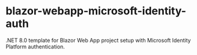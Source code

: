 # blazor-webapp-microsoft-identity-auth
.NET 8.0 template for Blazor Web App project setup with Microsoft Identity Platform authentication.
